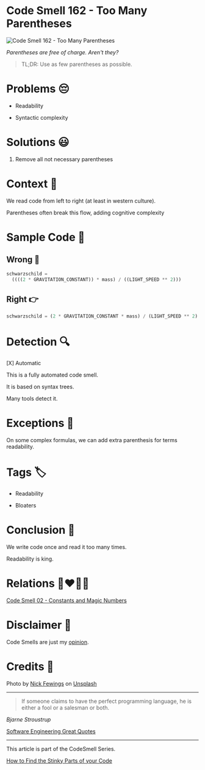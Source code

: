 # Code Smell 162 - Too Many Parentheses
            
![Code Smell 162 - Too Many Parentheses](Code%20Smell%20162%20-%20Too%20Many%20Parentheses.jpg)

*Parentheses are free of charge. Aren't they?*

> TL;DR: Use as few parentheses as possible.

# Problems 😔 

- Readability

- Syntactic complexity

# Solutions 😃

1. Remove all not necessary parentheses

# Context 💬

We read code from left to right (at least in western culture). 

Parentheses often break this flow, adding cognitive complexity

# Sample Code 📖

## Wrong 🚫

<!-- [Gist Url](https://gist.github.com/mcsee/03c6940b1fa140572f29bfe37cf784c1) -->

```javascript
schwarzschild =
  ((((2 * GRAVITATION_CONSTANT)) * mass) / ((LIGHT_SPEED ** 2)))
```

## Right 👉

<!-- [Gist Url](https://gist.github.com/mcsee/5b468c4d60d25dec61e538d0c1ed1329) -->

```javascript
schwarzschild = (2 * GRAVITATION_CONSTANT * mass) / (LIGHT_SPEED ** 2)
```

# Detection 🔍

[X] Automatic 

This is a fully automated code smell.

It is based on syntax trees.

Many tools detect it.

# Exceptions 🛑

On some complex formulas, we can add extra parenthesis for terms readability.

# Tags 🏷️

- Readability

- Bloaters

# Conclusion 🏁

We write code once and read it too many times.

Readability is king.  

# Relations 👩‍❤️‍💋‍👨

[Code Smell 02 - Constants and Magic Numbers](https://github.com/mcsee/Software-Design-Articles/tree/main/Articles/Code%20Smells/Code%20Smell%2002%20-%20Constants%20and%20Magic%20Numbers/readme.md)

# Disclaimer 📘

Code Smells are just my [opinion](https://github.com/mcsee/Software-Design-Articles/tree/main/Articles/Blogging/I%20Wrote%20More%20than%2090%20Articles%20on%202021%20Here%20is%20What%20I%20Learned/readme.md).

# Credits 🙏

Photo by [Nick Fewings](https://unsplash.com/@jannerboy62) on [Unsplash](https://unsplash.com/s/photos/signs)
  
* * *

> If someone claims to have the perfect programming language, he is either a fool or a salesman or both.

_Bjarne Stroustrup_
 
[Software Engineering Great Quotes](https://github.com/mcsee/Software-Design-Articles/tree/main/Articles/Quotes/Software%20Engineering%20Great%20Quotes/readme.md)

* * *

This article is part of the CodeSmell Series.

[How to Find the Stinky Parts of your Code](https://github.com/mcsee/Software-Design-Articles/tree/main/Articles/Code%20Smells/How%20to%20Find%20the%20Stinky%20parts%20of%20your%20Code/readme.md)